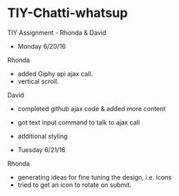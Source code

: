 # TIY-Chatti-whatsup
TIY Assignment - Rhonda &amp; David


 * Monday 6/20/16


 Rhonda

  * added Giphy api ajax call.
  * vertical scroll.


 David

  * completed github ajax code & added more content
  * got text input command to talk to ajax call
  * additional styling

* Tuesday 6/21/16

Rhonda

  * generating ideas for fine tuning the design, i.e. icons
  * tried to get an icon to rotate on submit.
